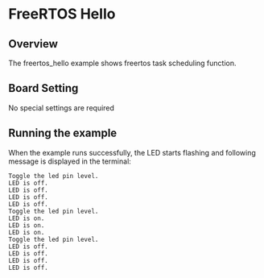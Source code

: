 # FreeRTOS Hello

## Overview

The freertos_hello example shows freertos task scheduling function.

## Board Setting

No special settings are required

## Running the example

When the example runs successfully, the LED starts flashing and following message is displayed in the terminal:
```console
Toggle the led pin level.
LED is off.
LED is off.
LED is off.
LED is off.
Toggle the led pin level.
LED is on.
LED is on.
LED is on.
Toggle the led pin level.
LED is off.
LED is off.
LED is off.
LED is off.
```
